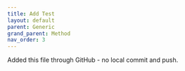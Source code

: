 ```yaml
---
title: Add Test
layout: default
parent: Generic
grand_parent: Method
nav_order: 3
---
```


Added this file through GitHub - no local commit and push.

